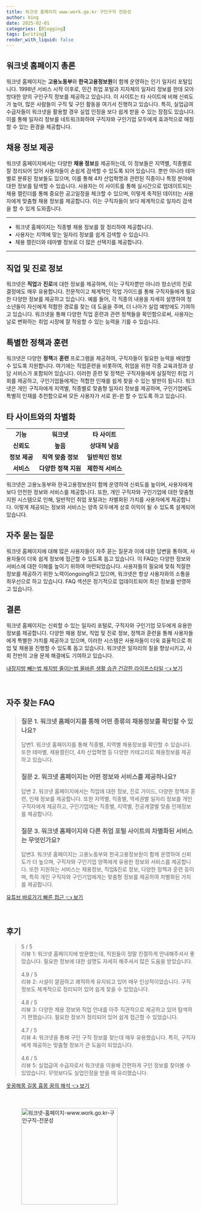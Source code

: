 ```yaml
---
title: 워크넷 홈페이지 www.work.go.kr 구인구직 전문성
author: bing
date: 2025-02-01
categories: [Blogging]
tags: [writing]
render_with_liquid: false
---
```



<h2 id='워크넷_홈페이지'>워크넷 홈페이지 총론</h2>

<p>워크넷 홈페이지는 <b>고용노동부</b>와 <b>한국고용정보원</b>이 함께 운영하는 인기 일자리 포털입니다. 1998년 서비스 시작 이후로, 민간 취업 포털과 지자체의 일자리 정보를 한데 모아 방대한 양의 구인구직 정보를 제공하고 있습니다. 이 사이트는 타 사이트에 비해 신뢰도가 높아, 많은 사람들이 구직 및 구인 활동을 여기서 진행하고 있습니다. 특히, 실업급여 수급자들이 워크넷을 활용할 경우 실업 인정을 보다 쉽게 받을 수 있는 장점도 있습니다. 이를 통해 일자리 정보를 네트워크화하여 구직자와 구인기업 모두에게 효과적으로 매칭할 수 있는 환경을 제공합니다.</p>

<h2 id='채용정보_제공'>채용 정보 제공</h2>

<p>워크넷 홈페이지에서는 다양한 <b>채용 정보</b>를 제공하는데, 이 정보들은 지역별, 직종별로 잘 정리되어 있어 사용자들이 손쉽게 검색할 수 있도록 되어 있습니다. 뿐만 아니라 테마별로 분류된 정보들도 있으며, 이를 통해 4차 산업혁명과 관련된 직종이나 특정 분야에 대한 정보를 탐색할 수 있습니다. 사용자는 이 사이트를 통해 실시간으로 업데이트되는 채용 캘린더를 통해 중요한 공고일정을 체크할 수 있으며, 이렇게 축적된 데이터는 사용자에게 맞춤형 채용 정보를 제공합니다. 이는 구직자들이 보다 체계적으로 일자리 검색을 할 수 있게 도와줍니다.</p>

<hr />

<ul>
    <li>워크넷 홈페이지는 직종별 채용 정보를 잘 정리하여 제공합니다.</li>
    <li>사용자는 지역에 맞는 일자리 정보를 쉽게 검색할 수 있습니다.</li>
    <li>채용 캘린더와 테마별 정보로 더 많은 선택지를 제공합니다.</li>
</ul>

<hr />

<h2 id='직업_진로_정보'>직업 및 진로 정보</h2>

<p>워크넷은 <b>직업</b>과 <b>진로</b>에 대한 정보를 제공하며, 이는 구직자뿐만 아니라 청소년의 진로 결정에도 매우 유용합니다. 전문적이고 체계적인 직업 가이드를 통해 구직자들에게 필요한 다양한 정보를 제공하고 있습니다. 예를 들어, 각 직종의 내용을 자세히 설명하여 청소년들이 자신에게 적합한 경로를 찾는 데 도움을 주며, 더 나아가 실업 예방에도 기여하고 있습니다. 워크넷을 통해 다양한 직업 훈련과 관련 정책들을 확인함으로써, 사용자는 날로 변화하는 취업 시장에 잘 적응할 수 있는 능력을 기를 수 있습니다.</p>

<h2 id='특별한_정책과_훈련'>특별한 정책과 훈련</h2>

<p>워크넷은 다양한 <b>정책</b>과 <b>훈련</b> 프로그램을 제공하여, 구직자들이 필요한 능력을 배양할 수 있도록 지원합니다. 여기에는 직업훈련을 비롯하여, 취업을 위한 각종 교육과정과 상담 서비스가 포함되어 있습니다. 이러한 훈련 및 정책은 구직자들에게 실질적인 취업 기회를 제공하고, 구인기업들에게는 적합한 인재를 쉽게 찾을 수 있는 발판이 됩니다. 워크넷은 개인 구직자에게 지역별, 직종별로 맞춤형 일자리 정보를 제공하며, 구인기업에도 특별히 인재를 추천함으로써 모든 사용자가 서로 윈-윈 할 수 있도록 하고 있습니다.</p>

<h2 id='타_사이트_차별화'>타 사이트와의 차별화</h2>

<table>
    <tr>
        <td style="text-align: center; height: 17px;"><b>기능</b></td>
        <td style="text-align: center; height: 17px;"><b>워크넷</b></td>
        <td style="text-align: center; height: 17px;"><b>타 사이트</b></td>
    </tr>
    <tr>
        <td style="text-align: center; height: 17px;"><b>신뢰도</b></td>
        <td style="text-align: center; height: 17px;"><b>높음</b></td>
        <td style="text-align: center; height: 17px;"><b>상대적 낮음</b></td>
    </tr>
    <tr>
        <td style="text-align: center; height: 17px;"><b>정보 제공</b></td>
        <td style="text-align: center; height: 17px;"><b>직역 맞춤 정보</b></td>
        <td style="text-align: center; height: 17px;"><b>일반적인 정보</b></td>
    </tr>
    <tr>
        <td style="text-align: center; height: 17px;"><b>서비스</b></td>
        <td style="text-align: center; height: 17px;"><b>다양한 정책 지원</b></td>
        <td style="text-align: center; height: 17px;"><b>제한적 서비스</b></td>
    </tr>
</table>

<p>워크넷은 고용노동부와 한국고용정보원이 함께 운영하여 신뢰도를 높이며, 사용자에게 보다 안전한 정보와 서비스를 제공합니다. 또한, 개인 구직자와 구인기업에 대한 맞춤형 지원 시스템으로 인해, 일반적인 취업 포털과는 차별화된 가치를 사용자에게 제공합니다. 이렇게 제공되는 정보와 서비스는 양측 모두에게 상호 이익이 될 수 있도록 설계되어 있습니다.</p>

<h2 id='자주묻는질문'>자주 묻는 질문</h2>

<p>워크넷 홈페이지에 대해 많은 사용자들이 자주 묻는 질문과 이에 대한 답변을 통하여, 사용자들이 더욱 쉽게 정보에 접근할 수 있도록 돕고 있습니다. 이 FAQ는 다양한 정보와 서비스에 대한 이해를 높이기 위하여 마련되었습니다. 사용자들의 필요에 맞춰 적절한 정보를 제공하기 위한 노력이ongoing하고 있으며, 워크넷은 항상 사용자와의 소통을 최우선으로 하고 있습니다. FAQ 섹션은 정기적으로 업데이트되어 최신 정보를 반영하고 있습니다.</p>

<h2 id='결론'>결론</h2>

<p>워크넷 홈페이지는 신뢰할 수 있는 일자리 포털로, 구직자와 구인기업 모두에게 유용한 정보를 제공합니다. 다양한 채용 정보, 직업 및 진로 정보, 정책과 훈련을 통해 사용자들에게 특별한 가치를 제공하고 있으며, 이러한 시스템은 사용자들이 더욱 효율적으로 취업 및 채용을 진행할 수 있도록 돕고 있습니다. 워크넷은 일자리의 질을 향상시키고, 사회 전반의 고용 문제 해결에도 기여하고 있습니다.</p>


<p><a class="click-button" title="내장지방 빼는법 체지방 줄이는법 올바른 생활 습관 건강한 라이프스타일" href="https://afficreate.github.io/posts/%EB%82%B4%EC%9E%A5%EC%A7%80%EB%B0%A9-%EB%B9%BC%EB%8A%94%EB%B2%95-%EC%B2%B4%EC%A7%80%EB%B0%A9-%EC%A4%84%EC%9D%B4%EB%8A%94%EB%B2%95-%EC%98%AC%EB%B0%94%EB%A5%B8-%EC%83%9D%ED%99%9C-%EC%8A%B5%EA%B4%80-%EA%B1%B4%EA%B0%95%ED%95%9C-%EB%9D%BC%EC%9D%B4%ED%94%84%EC%8A%A4%ED%83%80%EC%9D%BC/" rel="dofollow">내장지방 빼는법 체지방 줄이는법 올바른 생활 습관 건강한 라이프스타일 👈 보기</a></p><br>
<h2 id='자주_찾는_FAQ'>자주 찾는 FAQ</h2>
<div itemscope="" itemtype="https://schema.org/FAQPage"> 
<blockquote> 
<div itemscope="" itemprop="mainEntity" itemtype="https://schema.org/Question"> 
<h3 itemprop="name">질문 1. 워크넷 홈페이지를 통해 어떤 종류의 채용정보를 확인할 수 있나요?</h3> 
<div itemscope="" itemprop="acceptedAnswer" itemtype="https://schema.org/Answer"> 
<span itemprop="text"> 
<p>답변1. 워크넷 홈페이지를 통해 직종별, 지역별 채용정보를 확인할 수 있습니다. 또한 테마별, 채용캘린더, 4차 산업혁명 등 다양한 카테고리로 채용정보를 제공하고 있습니다.</p> 
</span> 
</div> 
</div> 

<div itemscope="" itemprop="mainEntity" itemtype="https://schema.org/Question"> 
<h3 itemprop="name">질문 2. 워크넷 홈페이지는 어떤 정보와 서비스를 제공하나요?</h3> 
<div itemscope="" itemprop="acceptedAnswer" itemtype="https://schema.org/Answer"> 
<span itemprop="text"> 
<p>답변 2. 워크넷 홈페이지에서는 직업에 대한 정보, 진로 가이드, 다양한 정책과 훈련, 인재 정보를 제공합니다. 또한 지역별, 직종별, 역세권별 일자리 정보를 개인 구직자에게 제공하고, 구인기업에는 직종별, 지역별, 전공계열별 맞춤 인재정보를 제공합니다.</p> 
</span> 
</div> 
</div> 

<div itemscope="" itemprop="mainEntity" itemtype="https://schema.org/Question"> 
<h3 itemprop="name">질문 3. 워크넷 홈페이지와 다른 취업 포털 사이트의 차별화된 서비스는 무엇인가요?</h3> 
<div itemscope="" itemprop="acceptedAnswer" itemtype="https://schema.org/Answer"> 
<span itemprop="text"> 
<p>답변3. 워크넷 홈페이지는 고용노동부와 한국고용정보원이 함께 운영하여 신뢰도가 더 높으며, 구직자와 구인기업 양쪽에게 유용한 정보와 서비스를 제공합니다. 또한 지원하는 서비스는 채용정보, 직업&진로 정보, 다양한 정책과 훈련 등이며, 특히 개인 구직자와 구인기업에게는 맞춤형 정보를 제공하여 차별화된 가치를 제공합니다.</p> 
</span> 
</div> 
</div> 
</blockquote> 
</div>
<p><a class="click-button" title="유튜브 바로가기 빠른 접근" href="https://afficreate.github.io/posts/%EC%9C%A0%ED%8A%9C%EB%B8%8C-%EB%B0%94%EB%A1%9C%EA%B0%80%EA%B8%B0-%EB%B9%A0%EB%A5%B8-%EC%A0%91%EA%B7%BC/" rel="dofollow">유튜브 바로가기 빠른 접근 👈 보기</a></p><br>
<h2 id='후기'>후기</h2>
<div itemscope itemtype="https://schema.org/Product">
  <blockquote>
  <div itemprop="review" itemscope itemtype="https://schema.org/Review">
      <div itemprop="reviewRating" itemscope itemtype="https://schema.org/Rating"> <span itemprop="ratingValue">5</span> / <span itemprop="bestRating">5</span> </div>
      <span itemprop="reviewBody">리뷰 1: 워크넷 홈페이지에 방문했는데, 직원들이 정말 친절하게 안내해주셔서 좋았습니다. 필요한 정보에 대한 설명도 자세히 해주셔서 많은 도움을 받았습니다.</span>
  </div>
  <br>
  <div itemprop="review" itemscope itemtype="https://schema.org/Review">
      <div itemprop="reviewRating" itemscope itemtype="https://schema.org/Rating"> <span itemprop="ratingValue">4.9</span> / <span itemprop="bestRating">5</span> </div>
      <span itemprop="reviewBody">리뷰 2: 시설이 깔끔하고 쾌적하게 유지되고 있어 매우 인상적이었습니다. 구직 정보도 체계적으로 정리되어 있어 쉽게 찾을 수 있었습니다.</span>
  </div>
  <br>
  <div itemprop="review" itemscope itemtype="https://schema.org/Review">
      <div itemprop="reviewRating" itemscope itemtype="https://schema.org/Rating"> <span itemprop="ratingValue">4.8</span> / <span itemprop="bestRating">5</span> </div>
      <span itemprop="reviewBody">리뷰 3: 다양한 채용 정보와 직업 안내를 아주 직관적으로 제공하고 있어 탐색하기 편했습니다. 필요한 정보가 정리되어 있어 쉽게 접근할 수 있었습니다.</span>
  </div>
  <br>
  <div itemprop="review" itemscope itemtype="https://schema.org/Review">
      <div itemprop="reviewRating" itemscope itemtype="https://schema.org/Rating"> <span itemprop="ratingValue">4.7</span> / <span itemprop="bestRating">5</span> </div>
      <span itemprop="reviewBody">리뷰 4: 워크넷을 통해 구인 구직 정보를 찾는데 매우 유용했습니다. 특히, 구직자에게 제공하는 맞춤형 정보가 큰 도움이 되었습니다.</span>
  </div>
  <br>
  <div itemprop="review" itemscope itemtype="https://schema.org/Review">
      <div itemprop="reviewRating" itemscope itemtype="https://schema.org/Rating"> <span itemprop="ratingValue">4.6</span> / <span itemprop="bestRating">5</span> </div>
      <span itemprop="reviewBody">리뷰 5: 실업급여 수급자로서 워크넷을 이용해 간편하게 구인 정보를 찾아볼 수 있었습니다. 무엇보다도 실업인정을 받을 때 유리했습니다.</span>
  </div>
  </blockquote>
</div>
<p><a class="click-button" title="옷꿈해몽 길몽 흉몽 꿈의 해석" href="https://afficreate.github.io/posts/%EC%98%B7%EA%BF%88%ED%95%B4%EB%AA%BD-%EA%B8%B8%EB%AA%BD-%ED%9D%89%EB%AA%BD-%EA%BF%88%EC%9D%98-%ED%95%B4%EC%84%9D/" rel="dofollow">옷꿈해몽 길몽 흉몽 꿈의 해석 👈 보기</a></p><br>
<figure class="image"><img src="https://afficreate.github.io/assets/img/thumbnail/워크넷-홈페이지-www.work.go.kr-구인구직-전문성.webp" alt="워크넷-홈페이지-www.work.go.kr-구인구직-전문성" width="256" height="256"></figure>